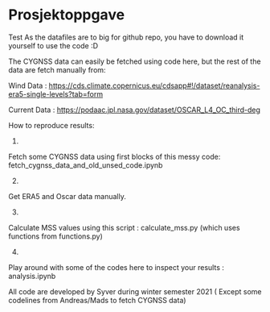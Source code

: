 # Prosjektoppgave
Test 
As the datafiles are to big for github repo, you have to download it yourself to use the code :D

The CYGNSS data can easily be fetched using code here, but the rest of the data are fetch manually from:

Wind Data : https://cds.climate.copernicus.eu/cdsapp#!/dataset/reanalysis-era5-single-levels?tab=form

Current Data : https://podaac.jpl.nasa.gov/dataset/OSCAR_L4_OC_third-deg


How to reproduce results:

1)
Fetch some CYGNSS data using first blocks of this messy code: fetch_cygnss_data_and_old_unsed_code.ipynb

2) 
Get ERA5 and Oscar data manually.

3) 
Calculate MSS values using this script : calculate_mss.py (which uses functions from functions.py)

4)
Play around with some of the codes here to inspect your results : analysis.ipynb



All code are developed by Syver during winter semester 2021 ( Except some codelines from Andreas/Mads to fetch CYGNSS data)
